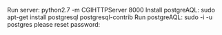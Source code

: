 Run server: python2.7 -m CGIHTTPServer 8000
Install postgreAQL: sudo apt-get install postgresql postgresql-contrib
Run postgreAQL: sudo -i -u postgres
  please reset password: 
